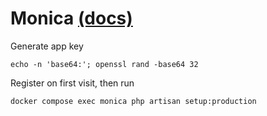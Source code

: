 # Monica [(docs)](https://github.com/monicahq/docker)

Generate app key
```
echo -n 'base64:'; openssl rand -base64 32
```

Register on first visit, then run
```
docker compose exec monica php artisan setup:production
```